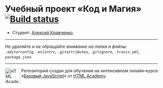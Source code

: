 # Учебный проект «Код и Магия» [![Build status][travis-image]][travis-url]

* Студент: [Алексей Кравченко](https://up.htmlacademy.ru/javascript/12/user/323387).

---

_Не удаляйте и не обращайте внимание на папки и файлы:_<br>
_`.editorconfig`, `.eslintrc`, `.gitattributes`, `.gitignore`, `.travis.yml`, `package.json`._

---

<a href="https://htmlacademy.ru/intensive/javascript"><img align="left" width="50" height="50" title="HTML Academy" src="https://up.htmlacademy.ru/static/img/intensive/javascript/logo-for-github.svg"></a>

Репозиторий создан для обучения на интенсивном онлайн‑курсе «[Базовый JavaScript](https://htmlacademy.ru/intensive/javascript)» от [HTML Academy](https://htmlacademy.ru).

[travis-image]: https://travis-ci.org/htmlacademy-javascript/323387-code-and-magick.svg?branch=master
[travis-url]: https://travis-ci.org/htmlacademy-javascript/323387-code-and-magick
